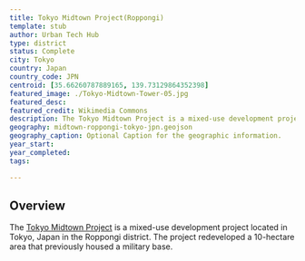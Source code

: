 ```yaml
---
title: Tokyo Midtown Project(Roppongi)
template: stub
author: Urban Tech Hub
type: district
status: Complete
city: Tokyo
country: Japan
country_code: JPN
centroid: [35.66260787889165, 139.73129864352398]
featured_image: ./Tokyo-Midtown-Tower-05.jpg
featured_desc:
featured_credit: Wikimedia Commons
description: The Tokyo Midtown Project is a mixed-use development project located in Tokyo, Japan in the Roppongi district. The project redeveloped a 10-hectare area that previously housed a military base.
geography: midtown-roppongi-tokyo-jpn.geojson
geography_caption: Optional Caption for the geographic information.
year_start:
year_completed:
tags:

---
```


## Overview

The [Tokyo Midtown Project](https://www.tokyo-midtown.com/en/) is a mixed-use development project located in Tokyo, Japan in the Roppongi district. The project redeveloped a 10-hectare area that previously housed a military base.
